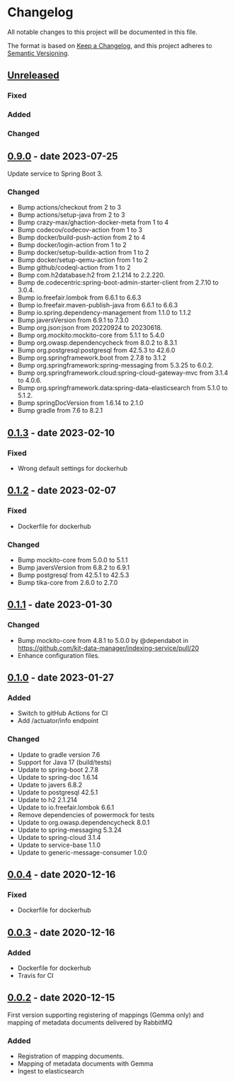 # Changelog
All notable changes to this project will be documented in this file.

The format is based on [Keep a Changelog](https://keepachangelog.com/en/1.0.0/),
and this project adheres to [Semantic Versioning](https://semver.org/spec/v2.0.0.html).

## [Unreleased]
### Fixed

### Added

### Changed

## [0.9.0] - date 2023-07-25
Update service to Spring Boot 3.
### Changed
- Bump actions/checkout from 2 to 3 
- Bump actions/setup-java from 2 to 3
- Bump crazy-max/ghaction-docker-meta from 1 to 4 
- Bump codecov/codecov-action from 1 to 3 
- Bump docker/build-push-action from 2 to 4 
- Bump docker/login-action from 1 to 2
- Bump docker/setup-buildx-action from 1 to 2
- Bump docker/setup-qemu-action from 1 to 2 
- Bump github/codeql-action from 1 to 2
- Bump com.h2database:h2 from 2.1.214 to 2.2.220.
- Bump de.codecentric:spring-boot-admin-starter-client from 2.7.10 to 3.0.4.
- Bump io.freefair.lombok from 6.6.1 to 6.6.3 
- Bump io.freefair.maven-publish-java from 6.6.1 to 6.6.3 
- Bump io.spring.dependency-management from 1.1.0 to 1.1.2
- Bump javersVersion from 6.9.1 to 7.3.0
- Bump org.json:json from 20220924 to 20230618.
- Bump org.mockito:mockito-core from 5.1.1 to 5.4.0
- Bump org.owasp.dependencycheck from 8.0.2 to 8.3.1 
- Bump org.postgresql:postgresql from 42.5.3 to 42.6.0 
- Bump org.springframework.boot from 2.7.8 to 3.1.2
- Bump org.springframework:spring-messaging from 5.3.25 to 6.0.2.
- Bump org.springframework.cloud:spring-cloud-gateway-mvc from 3.1.4 to 4.0.6.
- Bump org.springframework.data:spring-data-elasticsearch from 5.1.0 to 5.1.2.
- Bump springDocVersion from 1.6.14 to 2.1.0
- Bump gradle from 7.6 to 8.2.1

## [0.1.3] - date 2023-02-10
### Fixed
- Wrong default settings for dockerhub

## [0.1.2] - date 2023-02-07
### Fixed
- Dockerfile for dockerhub

### Changed
- Bump mockito-core from 5.0.0 to 5.1.1
- Bump javersVersion from 6.8.2 to 6.9.1
- Bump postgresql from 42.5.1 to 42.5.3
- Bump tika-core from 2.6.0 to 2.7.0

## [0.1.1] - date 2023-01-30
### Changed
- Bump mockito-core from 4.8.1 to 5.0.0 by @dependabot in https://github.com/kit-data-manager/indexing-service/pull/20
- Enhance configuration files. 

## [0.1.0] - date 2023-01-27
### Added
- Switch to gitHub Actions for CI
- Add /actuator/info endpoint

### Changed
- Update to gradle version 7.6
- Support for Java 17 (build/tests)
- Update to spring-boot 2.7.8
- Update to spring-doc 1.6.14
- Update to javers 6.8.2
- Update to postgresql 42.5.1
- Update to h2 2.1.214
- Update to io.freefair.lombok 6.6.1
- Remove dependencies of powermock for tests
- Update to org.owasp.dependencycheck 8.0.1
- Update to spring-messaging 5.3.24
- Update to spring-cloud 3.1.4
- Update to service-base 1.1.0
- Update to generic-message-consumer 1.0.0

## [0.0.4] - date 2020-12-16
### Fixed
- Dockerfile for dockerhub

## [0.0.3] - date 2020-12-16
### Added
- Dockerfile for dockerhub
- Travis for CI

## [0.0.2] - date 2020-12-15
First version supporting registering of mappings (Gemma only)
and mapping of metadata documents delivered by RabbitMQ
### Added
- Registration of mapping documents. 
- Mapping of metadata documents with Gemma
- Ingest to elasticsearch

[Unreleased]: https://github.com/kit-data-manager/indexing-service/compare/v0.9.0...HEAD
[0.9.0]: https://github.com/kit-data-manager/indexing-service/compare/v0.1.3...v0.9.0
[0.1.3]: https://github.com/kit-data-manager/indexing-service/compare/v0.1.2...v0.1.3
[0.1.2]: https://github.com/kit-data-manager/indexing-service/compare/v0.1.1...v0.1.2
[0.1.1]: https://github.com/kit-data-manager/indexing-service/compare/v0.1.0...v0.1.1
[0.1.0]: https://github.com/kit-data-manager/indexing-service/compare/v0.0.4...v0.1.0
[0.0.4]: https://github.com/kit-data-manager/indexing-service/compare/v0.0.3...v0.0.4
[0.0.3]: https://github.com/kit-data-manager/indexing-service/compare/v0.0.2...v0.0.3
[0.0.2]: https://github.com/kit-data-manager/metastore2/indexing-service/tag/v0.0.2

